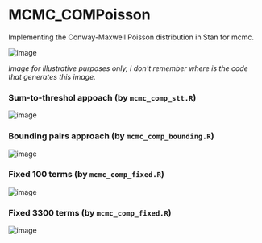 # MCMC_COMPoisson
Implementing the Conway-Maxwell Poisson distribution in Stan for mcmc.

![image](https://github.com/user-attachments/assets/ee5a5b4b-a69d-4dcb-8b74-cd4073b119d8)

_Image for illustrative purposes only, I don't remember where is the code that generates this image._

### Sum-to-threshol appoach (by `mcmc_comp_stt.R`)

![image](https://github.com/user-attachments/assets/3b3f6797-965d-45c0-9d6c-aa0b2d515f7f)

### Bounding pairs approach (by `mcmc_comp_bounding.R`)

![image](https://github.com/user-attachments/assets/c3f7c966-3569-445c-ad31-972d5e57c846)




### Fixed 100 terms (by `mcmc_comp_fixed.R`)

![image](https://github.com/user-attachments/assets/6c214ca4-e88f-4129-8d79-2cabd019035b)

### Fixed 3300 terms (by `mcmc_comp_fixed.R`)

![image](https://github.com/user-attachments/assets/d7e0f67d-9cb7-4482-a2d9-198a755fa054)
